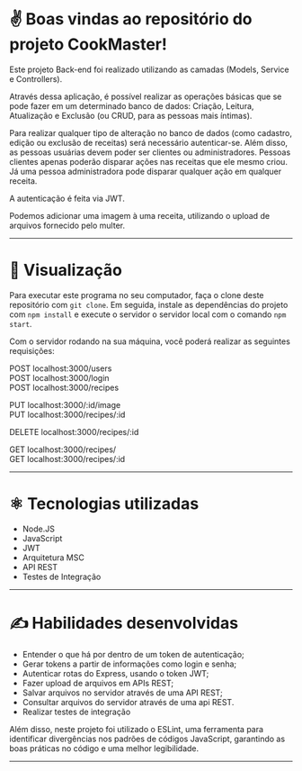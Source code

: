 # ✌️ Boas vindas ao repositório do projeto CookMaster!

Este projeto Back-end foi realizado utilizando as camadas (Models, Service e Controllers).

Através dessa aplicação, é possível realizar as operações básicas que se pode fazer em um determinado banco de dados: Criação, Leitura, Atualização e Exclusão (ou CRUD, para as pessoas mais íntimas).

Para realizar qualquer tipo de alteração no banco de dados (como cadastro, edição ou exclusão de receitas) será necessário autenticar-se. Além disso, as pessoas usuárias devem poder ser clientes ou administradores. Pessoas clientes apenas poderão disparar ações nas receitas que ele mesmo criou. Já uma pessoa administradora pode disparar qualquer ação em qualquer receita.

A autenticação é feita via JWT.

Podemos adicionar uma imagem à uma receita, utilizando o upload de arquivos fornecido pelo multer.

---

# 👀 Visualização

Para executar este programa no seu computador, faça o clone deste repositório com `git clone`. Em seguida, instale as dependências do projeto com `npm install` e execute o servidor o servidor local com o comando `npm start`.

Com o servidor rodando na sua máquina, você poderá realizar as seguintes requisições:

POST localhost:3000/users <br>
POST localhost:3000/login <br>
POST localhost:3000/recipes <br>

PUT localhost:3000/:id/image <br>
PUT localhost:3000/recipes/:id <br>

DELETE localhost:3000/recipes/:id <br>

GET localhost:3000/recipes/ <br>
GET localhost:3000/recipes/:id

---

# ⚛️ Tecnologias utilizadas

- Node.JS
- JavaScript
- JWT
- Arquitetura MSC
- API REST
- Testes de Integração

---

# ✍️ Habilidades desenvolvidas

- Entender o que há por dentro de um token de autenticação;
- Gerar tokens a partir de informações como login e senha;
- Autenticar rotas do Express, usando o token JWT;
- Fazer upload de arquivos em APIs REST;
- Salvar arquivos no servidor através de uma API REST;
- Consultar arquivos do servidor através de uma api REST.
- Realizar testes de integração

Além disso, neste projeto foi utilizado o ESLint, uma ferramenta para identificar divergências nos padrões de códigos JavaScript, garantindo as boas práticas no código e uma melhor legibilidade.

--- 
